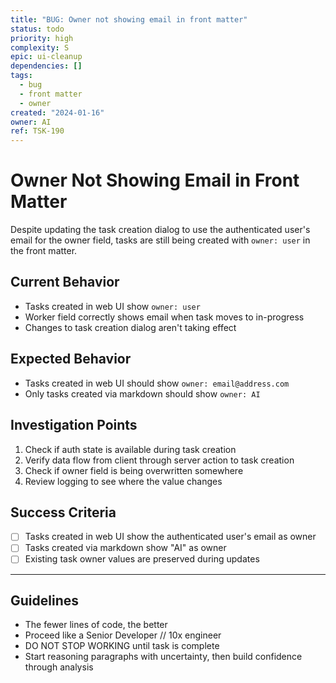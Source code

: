 ```yaml
---
title: "BUG: Owner not showing email in front matter"
status: todo
priority: high
complexity: S
epic: ui-cleanup
dependencies: []
tags:
  - bug
  - front matter
  - owner
created: "2024-01-16"
owner: AI
ref: TSK-190
---
```


# Owner Not Showing Email in Front Matter

Despite updating the task creation dialog to use the authenticated user's email for the owner field, tasks are still being created with `owner: user` in the front matter.

## Current Behavior

- Tasks created in web UI show `owner: user`
- Worker field correctly shows email when task moves to in-progress
- Changes to task creation dialog aren't taking effect

## Expected Behavior

- Tasks created in web UI should show `owner: email@address.com`
- Only tasks created via markdown should show `owner: AI`

## Investigation Points

1. Check if auth state is available during task creation
2. Verify data flow from client through server action to task creation
3. Check if owner field is being overwritten somewhere
4. Review logging to see where the value changes

## Success Criteria

- [ ] Tasks created in web UI show the authenticated user's email as owner
- [ ] Tasks created via markdown show "AI" as owner
- [ ] Existing task owner values are preserved during updates

---

## Guidelines

- The fewer lines of code, the better
- Proceed like a Senior Developer // 10x engineer
- DO NOT STOP WORKING until task is complete
- Start reasoning paragraphs with uncertainty, then build confidence through analysis
